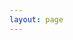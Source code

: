 ```yaml
---
layout: page
---
```

<script setup>
  import GithubCity from '@/components/GithubCity.vue'
</script>

<GithubCity />
